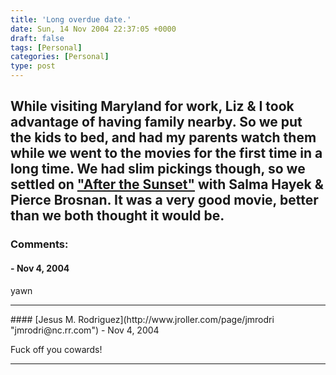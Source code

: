```yaml
---
title: 'Long overdue date.'
date: Sun, 14 Nov 2004 22:37:05 +0000
draft: false
tags: [Personal]
categories: [Personal]
type: post
---
```


While visiting Maryland for work, Liz & I took advantage of having family nearby. So we put the kids to bed, and had my parents watch them while we went to the movies for the first time in a long time. We had slim pickings though, so we settled on ["After the Sunset"](http://www.imdb.com/title/tt0367479/) with Salma Hayek & Pierce Brosnan. It was a very good movie, better than we both thought it would be.
---
### Comments:
#### []( "") - <time datetime="2004-11-18 20:44:24">Nov 4, 2004</time>

yawn
<hr />
#### [Jesus M. Rodriguez](http://www.jroller.com/page/jmrodri "jmrodri@nc.rr.com") - <time datetime="2004-11-18 22:12:38">Nov 4, 2004</time>

Fuck off you cowards!
<hr />
